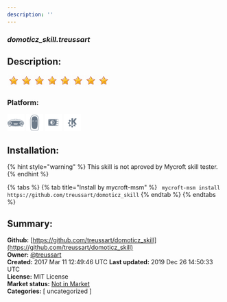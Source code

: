 ```yaml
---
description: ''
---
```


### _domoticz_skill.treussart_  
## Description:  
  
  
![](../.gitbook/assets/star.png)![](../.gitbook/assets/star.png)![](../.gitbook/assets/star.png)![](../.gitbook/assets/star.png)![](../.gitbook/assets/star.png)![](../.gitbook/assets/star.png)![](../.gitbook/assets/star.png)![](../.gitbook/assets/star.png)  
  
### Platform:  
 ![Mark I](../.gitbook/assets/mark-1-icon.png)  ![Mark II](../.gitbook/assets/mark-2-icon.png)  ![Picroft](../.gitbook/assets/picroft-icon.png)  ![plasmoid](../.gitbook/assets/kde.png)   
## Installation:  
{% hint style="warning" %}
This skill is not aproved by Mycroft skill tester.
{% endhint %}
    
{% tabs %}
{% tab title="Install by mycroft-msm" %}
``` mycroft-msm install https://github.com/treussart/domoticz_skill```
{% endtab %}
  {% endtabs %}
    
## Summary:  
**Github:** [https://github.com/treussart/domoticz_skill](https://github.com/treussart/domoticz_skill)  
**Owner:** [@treussart](https://github.com/treussart)  
**Created:** 2017 Mar 11 12:49:46 UTC  **Last updated:** 2019 Dec 26 14:50:33 UTC  
**License:** MIT License  
**Market status:** [Not in Market](https://market.mycroft.ai/skill/)  
**Categories:** [ uncategorized ]   
